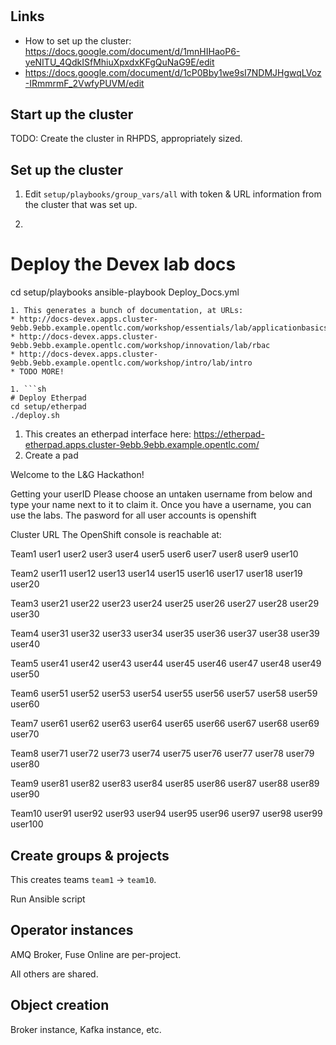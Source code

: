 #

## Links

* How to set up the cluster: https://docs.google.com/document/d/1mnHIHaoP6-yeNITU_4QdkISfMhiuXpxdxKFgQuNaG9E/edit
* https://docs.google.com/document/d/1cP0Bby1we9sI7NDMJHgwqLVoz-IRmmrmF_2VwfyPUVM/edit

## Start up the cluster

TODO: Create the cluster in RHPDS, appropriately sized.

## Set up the cluster

1. Edit `setup/playbooks/group_vars/all` with token & URL information from the cluster that was set up.
1. ```sh
  # Deploy the Devex lab docs
  cd setup/playbooks
  ansible-playbook Deploy_Docs.yml
  ```
1. This generates a bunch of documentation, at URLs:
  * http://docs-devex.apps.cluster-9ebb.9ebb.example.opentlc.com/workshop/essentials/lab/applicationbasics
  * http://docs-devex.apps.cluster-9ebb.9ebb.example.opentlc.com/workshop/innovation/lab/rbac
  * http://docs-devex.apps.cluster-9ebb.9ebb.example.opentlc.com/workshop/intro/lab/intro
  * TODO MORE!

1. ```sh
  # Deploy Etherpad
  cd setup/etherpad
  ./deploy.sh
  ```
1. This creates an etherpad interface here: https://etherpad-etherpad.apps.cluster-9ebb.9ebb.example.opentlc.com/
1. Create a pad

Welcome to the L&G Hackathon!

Getting your userID
Please choose an untaken username from below and type your name next to it to claim it.
Once you have a username, you can use the labs.
The pasword for all user accounts is openshift

Cluster URL
The OpenShift console is reachable at:

Team1
user1
user2
user3
user4
user5
user6
user7
user8
user9
user10

Team2
user11
user12
user13
user14
user15
user16
user17
user18
user19
user20

Team3
user21
user22
user23
user24
user25
user26
user27
user28
user29
user30

Team4
user31
user32
user33
user34
user35
user36
user37
user38
user39
user40

Team5
user41
user42
user43
user44
user45
user46
user47
user48
user49
user50

Team6
user51
user52
user53
user54
user55
user56
user57
user58
user59
user60

Team7
user61
user62
user63
user64
user65
user66
user67
user68
user69
user70

Team8
user71
user72
user73
user74
user75
user76
user77
user78
user79
user80

Team9
user81
user82
user83
user84
user85
user86
user87
user88
user89
user90

Team10
user91
user92
user93
user94
user95
user96
user97
user98
user99
user100


## Create groups & projects

This creates teams `team1` -> `team10`.

Run Ansible script

## Operator instances

AMQ Broker, Fuse Online are per-project.

All others are shared.

## Object creation

Broker instance, Kafka instance, etc.
